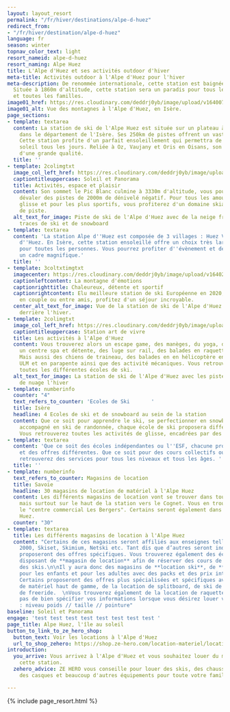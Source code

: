 ```yaml
---
layout: layout_resort
permalink: "/fr/hiver/destinations/alpe-d-huez"
redirect_from:
- "/fr/hiver/destination/alpe-d-huez"
language: fr
season: winter
topnav_color_text: light
resort_nameid: alpe-d-huez
resort_naming: Alpe Huez
title: L'Alpe d'Huez et ses activités outdoor d'hiver
meta-title: Activités outdoor à l'Alpe d'Huez pour l'hiver
meta-description: De renommée internationale, cette station est baignée par le soleil.
  Située à 1860m d'altitude, cette station sera un paradis pour tous les sportifs
  et toutes les familles.
image01_href: https://res.cloudinary.com/deddrj0yb/image/upload/v1640072447/website/resorts/alpe%20d%27huez/filip-bunkens-iQA5fUR3vHg-unsplash_zwsee6.jpg
image01_alt: Vue des montagnes à l'Alpe d'Huez, en Isère.
page_sections:
- template: textarea
  content: La station de ski de l'Alpe Huez est située sur un plateau à 1800m d'altitude
    dans le département de l'Isère. Ses 250km de pistes offrent un vaste domaine d'exception.
    Cette station profite d'un parfait ensoleillement qui permettra de profiter du
    soleil tous les jours. Reliée à Oz, Vaujany et Oris en Oisans, son domaine est
    d'une grande qualité.
  title: ''
- template: 2colimgtxt
  image_col_left_href: https://res.cloudinary.com/deddrj0yb/image/upload/v1640265906/website/resorts/alpe%20d%27huez/robin-goutard-hyRwAIek2Dg-unsplash_i2kkxh.jpg
  captiontitleuppercase: Soleil et Panorama
  title: Activités, espace et plaisir
  content: Son sommet le Pic Blanc culmine à 3330m d'altitude, vous pourrez alors
    dévaler des pistes de 2000m de dénivelé négatif. Pour tous les amoureux de la
    glisse et pour les plus sportifs, vous profiterez d'un domaine skiable de 260km
    de piste.
  alt_text_for_image: Piste de ski de l'Alpe d'Huez avec de la neige fraiche et des
    traces de ski et de snowboard
- template: textarea
  content: 'La station Alpe d''Huez est composée de 3 villages : Huez Village, Alpe
    d''Huez. En Isère, cette station ensoleillé offre un choix très large d''activité
    pour toutes les personnes. Vous pourrez profiter d''évènement et de détente dans
    un cadre magnifique.'
  title: ''
- template: 3coltxtimgtxt
  imagecenter: https://res.cloudinary.com/deddrj0yb/image/upload/v1640266010/website/resorts/alpe%20d%27huez/Alpes_dhuez_envzu0.jpg
  captionleftcontent: La montagne d'émotions
  captionrighttitle: Chaleureux, détente et sportif
  captionrightcontent: Elu meilleure station de ski Européenne en 2020, seul, en famille,
    en couple ou entre amis, profitez d'un séjour incroyable.
  center_alt_text_for_image: Vue de la station de ski de l'Alpe d'Huez avec les montagnes
    derrière l'hiver.
- template: 2colimgtxt
  image_col_left_href: https://res.cloudinary.com/deddrj0yb/image/upload/v1640266020/website/resorts/alpe%20d%27huez/jelrik-stevens-cocKZ3IgFhA-unsplash_dmg1mp.jpg
  captiontitleuppercase: Station art de vivre
  title: Les activités à l'Alpe d'Huez
  content: Vous trouverez alors un escape game, des manèges, du yoga, du ski jöering,
    un centre spa et détente, des luge sur rail, des balades en raquette, une patinoire.
    Mais aussi des chiens de traineau, des balades en en hélicoptère en avion, en
    ULM et en parapente ainsi que des activité mécaniques. Vous retrouverez ensuite
    toutes les différentes écoles de ski.
  alt_text_for_image: La station de ski de l'Alpe d'Huez avec les pistes et une mer
    de nuage l'hiver
- template: numberinfo
  counter: "4"
  text_refers_to_counter: 'Ecoles de Ski       '
  title: Isère
  headline: 4 Ecoles de ski et de snowboard au sein de la station
  content: Que ce soit pour apprendre le ski, se perfectionner en snowboard ou être
    accompagné en ski de randonnée, chaque école de ski proposera différentes offres.
    Vous retrouverez toutes les activités de glisse, encadrées par des moniteurs.
- template: textarea
  content: 'Que ce soit des écoles indépendantes ou l''ESF, chacune propose des services
    et des offres différentes. Que ce soit pour des cours collectifs ou privées, vous
    retrouverez des services pour tous les niveaux et tous les âges. '
  title: ''
- template: numberinfo
  text_refers_to_counter: Magasins de location
  title: Savoie
  headline: 30 magasins de location de matériel à l'Alpe Huez
  content: Les différents magasins de location vont se trouver dans toutes la station
    mais surtout sur le haut de la station vers le Cognet. Vous en trouverez vers
    le "centre commercial Les Bergers". Certains seront également dans le village
    Huez.
  counter: "30"
- template: textarea
  title: Les différents magasins de location à l'Alpe Huez
  content: "Certains de ces magasins seront affiliés aux enseignes telles que Sport
    2000, Skiset, Skimium, Netski etc. Tant dis que d’autres seront indépendants et
    proposeront des offres spécifiques. Vous trouverez également des écoles de ski
    disposant de **magasin de location** afin de réserver des cours de ski et de louer
    des skis.\n\nIl y aura donc des magasins de **location ski**, de **location snowboard**
    pour les enfants et pour les adultes avec des packs et des prix intéressants.
    Certains proposeront des offres plus spécialisées et spécifiques avec de la location
    de matériel haut de gamme, de la location de splitboard, de ski de randonnée et
    de freeride.  \nVous trouverez également de la location de raquette et de luge.\n\nN’oubliez
    pas de bien spécifier vos informations lorsque vous désirez louer votre matériel
    : niveau poids // taille // pointure"
baseline: Soleil et Panorama
engage: 'test test test test test test test test '
page_title: Alpe Huez, l'île au soleil
button_to_link_to_ze_hero_shop:
  button_text: Voir les locations à l'Alpe d'Huez
  url_to_shop_zehero: https://shop.ze-hero.com/location-materiel/location-ski/location-ski-enfant?station=alpes-dhuez&equipmentslug=%2Flocation-ski&rental_quality=0&oldslug=%2Flocation-ski&subslug=%2Flocation-ski-adulte&start-date=25%2F12%2F2021&number_rental_days=1
introduction:
  you_arrive: Vous arrivez à l'Alpe d'Huez et vous souhaitez louer du matériel dans
    cette station.
  zehero_advice: ZE HERO vous conseille pour louer des skis, des chaussures de ski,
    des casques et beaucoup d'autres équipements pour toute votre famille

---
```

{% include page_resort.html %}